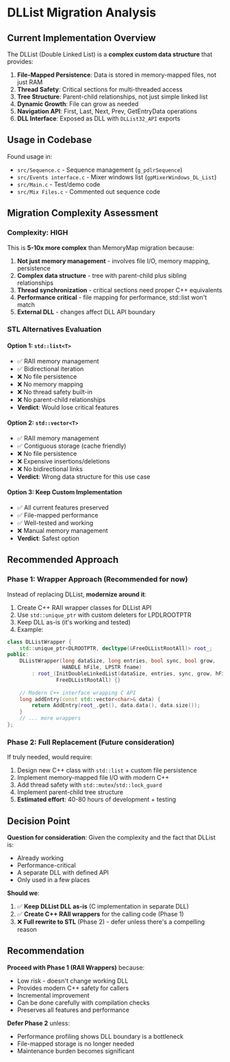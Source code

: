 # DLList Migration Analysis

## Current Implementation Overview

The DLList (Double Linked List) is a **complex custom data structure** that provides:

1. **File-Mapped Persistence**: Data is stored in memory-mapped files, not just RAM
2. **Thread Safety**: Critical sections for multi-threaded access
3. **Tree Structure**: Parent-child relationships, not just simple linked list
4. **Dynamic Growth**: File can grow as needed
5. **Navigation API**: First, Last, Next, Prev, GetEntryData operations
6. **DLL Interface**: Exposed as DLL with `DLList32_API` exports

## Usage in Codebase

Found usage in:
- `src/Sequence.c` - Sequence management (`g_pdlrSequence`)
- `src/Events interface.c` - Mixer windows list (`gpMixerWindows_DL_List`)  
- `src/Main.c` - Test/demo code
- `src/Mix Files.c` - Commented out sequence code

## Migration Complexity Assessment

### Complexity: **HIGH** 
This is **5-10x more complex** than MemoryMap migration because:

1. **Not just memory management** - involves file I/O, memory mapping, persistence
2. **Complex data structure** - tree with parent-child plus sibling relationships
3. **Thread synchronization** - critical sections need proper C++ equivalents
4. **Performance critical** - file mapping for performance, std::list won't match
5. **External DLL** - changes affect DLL API boundary

### STL Alternatives Evaluation

#### Option 1: `std::list<T>`
- ✅ RAII memory management
- ✅ Bidirectional iteration
- ❌ No file persistence
- ❌ No memory mapping
- ❌ No thread safety built-in
- ❌ No parent-child relationships
- **Verdict**: Would lose critical features

#### Option 2: `std::vector<T>` 
- ✅ RAII memory management
- ✅ Contiguous storage (cache friendly)
- ❌ No file persistence
- ❌ Expensive insertions/deletions
- ❌ No bidirectional links
- **Verdict**: Wrong data structure for this use case

#### Option 3: Keep Custom Implementation
- ✅ All current features preserved
- ✅ File-mapped performance
- ✅ Well-tested and working
- ❌ Manual memory management
- **Verdict**: Safest option

## Recommended Approach

### Phase 1: **Wrapper Approach** (Recommended for now)
Instead of replacing DLList, **modernize around it**:

1. Create C++ RAII wrapper classes for DLList API
2. Use `std::unique_ptr` with custom deleters for LPDLROOTPTR
3. Keep DLL as-is (it's working and tested)
4. Example:
```cpp
class DLListWrapper {
    std::unique_ptr<DLROOTPTR, decltype(&FreeDLListRootAll)> root_;
public:
    DLListWrapper(long dataSize, long entries, bool sync, bool grow, 
                  HANDLE hFile, LPSTR fname)
        : root_(InitDoubleLinkedList(dataSize, entries, sync, grow, hFile, fname),
                FreeDLListRootAll) {}
    
    // Modern C++ interface wrapping C API
    long addEntry(const std::vector<char>& data) {
        return AddEntry(root_.get(), data.data(), data.size());
    }
    // ... more wrappers
};
```

### Phase 2: **Full Replacement** (Future consideration)
If truly needed, would require:
1. Design new C++ class with `std::list` + custom file persistence
2. Implement memory-mapped file I/O with modern C++
3. Add thread safety with `std::mutex`/`std::lock_guard`
4. Implement parent-child tree structure
5. **Estimated effort**: 40-80 hours of development + testing

## Decision Point

**Question for consideration**: 
Given the complexity and the fact that DLList is:
- Already working
- Performance-critical
- A separate DLL with defined API
- Only used in a few places

**Should we**:
1. ✅ **Keep DLList DLL as-is** (C implementation in separate DLL)
2. ✅ **Create C++ RAII wrappers** for the calling code (Phase 1)
3. ❌ **Full rewrite to STL** (Phase 2) - defer unless there's a compelling reason

## Recommendation

**Proceed with Phase 1 (RAII Wrappers)** because:
- Low risk - doesn't change working DLL
- Provides modern C++ safety for callers
- Incremental improvement
- Can be done carefully with compilation checks
- Preserves all features and performance

**Defer Phase 2** unless:
- Performance profiling shows DLL boundary is a bottleneck
- File-mapped storage is no longer needed
- Maintenance burden becomes significant
